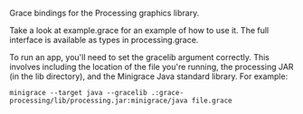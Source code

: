Grace bindings for the Processing graphics library.

Take a look at example.grace for an example of how to use it.
The full interface is available as types in processing.grace.

To run an app, you'll need to set the gracelib argument correctly.
This involves including the location of the file you're running,
the processing JAR (in the lib directory), and the Minigrace Java
standard library. For example:

    minigrace --target java --gracelib .:grace-processing/lib/processing.jar:minigrace/java file.grace

